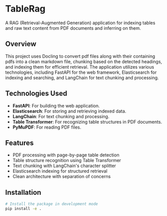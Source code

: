 # TableRag

A RAG (Retrieval-Augmented Generation) application for indexing tables and raw text content from PDF documents and inferring on them.

## Overview

This project uses Docling to convert pdf files along with their containing pdfs into a clean markdown file, chunking based on the detected headings, and indexing them for efficient retrieval. The application utilizes various technologies, including FastAPI for the web framework, Elasticsearch for indexing and searching, and LangChain for text chunking and processing.

## Technologies Used

- **FastAPI**: For building the web application.
- **Elasticsearch**: For storing and retrieving indexed data.
- **LangChain**: For text chunking and processing.
- **Table Transformer**: For recognizing table structures in PDF documents.
- **PyMuPDF**: For reading PDF files.

## Features

- PDF processing with page-by-page table detection
- Table structure recognition using Table Transformer
- Text chunking with LangChain's character splitter
- Elasticsearch indexing for structured retrieval
- Clean architecture with separation of concerns

## Installation

```bash
# Install the package in development mode
pip install -e .
```
